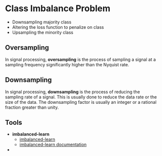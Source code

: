 # Class Imbalance Problem

- Downsampling majority class 
- Altering the loss function to penalize on class
- Upsampling the minority class

## Oversampling

In signal processing, **oversampling** is the process of sampling a signal at a sampling frequency significantly higher than the Nyquist rate. 

## Downsampling

In signal processing, **downsampling** is the process of reducing the sampling rate of a signal. This is usually done to reduce the data rate or the size of the data. The downsampling factor is usually an integer or a rational fraction greater than unity.

## Tools

- **imbalanced-learn**
  - [imbalanced-learn](https://github.com/scikit-learn-contrib/imbalanced-learn)
  - [imbalanced-learn documentation](https://imbalanced-learn.org/stable/)
- 
